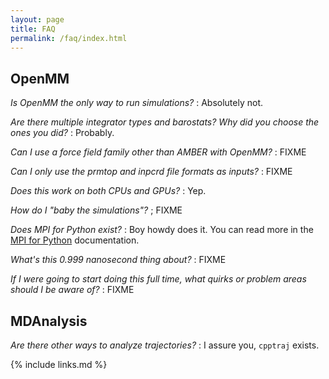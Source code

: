 ```yaml
---
layout: page
title: FAQ
permalink: /faq/index.html
---
```


## OpenMM

*Is OpenMM the only way to run simulations?*
:    Absolutely not.

*Are there multiple integrator types and barostats? Why did you choose the ones you did?*
:    Probably.

*Can I use a force field family other than AMBER with OpenMM?*
:    FIXME

*Can I only use the prmtop and inpcrd file formats as inputs?*
:    FIXME

*Does this work on both CPUs and GPUs?*
:    Yep.

*How do I "baby the simulations"?*
;    FIXME

*Does MPI for Python exist?*
:    Boy howdy does it. You can read more in the [MPI for Python](M4py)
     documentation.

*What's this 0.999 nanosecond thing about?*
:    FIXME

*If I were going to start doing this full time, what quirks or problem areas should I be aware of?*
:    FIXME

## MDAnalysis

*Are there other ways to analyze trajectories?*
:    I assure you, `cpptraj` exists.

[M4py]: https://mpi4py.readthedocs.io/en/stable/

{% include links.md %}
